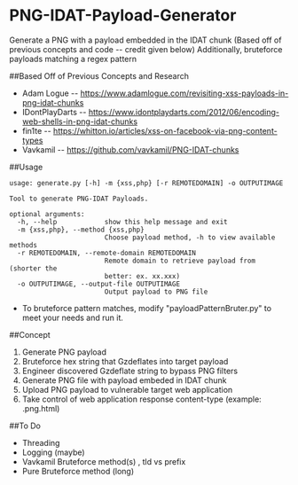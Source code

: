 # PNG-IDAT-Payload-Generator
Generate a PNG with a payload embedded in the IDAT chunk (Based off of previous concepts and code -- credit given below)
Additionally, bruteforce payloads matching a regex pattern

##Based Off of Previous Concepts and Research
* Adam Logue -- https://www.adamlogue.com/revisiting-xss-payloads-in-png-idat-chunks
* IDontPlayDarts -- https://www.idontplaydarts.com/2012/06/encoding-web-shells-in-png-idat-chunks
* fin1te -- https://whitton.io/articles/xss-on-facebook-via-png-content-types
* Vavkamil -- https://github.com/vavkamil/PNG-IDAT-chunks

##Usage
```
usage: generate.py [-h] -m {xss,php} [-r REMOTEDOMAIN] -o OUTPUTIMAGE

Tool to generate PNG-IDAT Payloads.

optional arguments:
  -h, --help            show this help message and exit
  -m {xss,php}, --method {xss,php}
                        Choose payload method, -h to view available methods
  -r REMOTEDOMAIN, --remote-domain REMOTEDOMAIN
                        Remote domain to retrieve payload from (shorter the
                        better: ex. xx.xxx)
  -o OUTPUTIMAGE, --output-file OUTPUTIMAGE
                        Output payload to PNG file
```
* To bruteforce pattern matches, modify "payloadPatternBruter.py" to meet your needs and run it. 

##Concept
1. Generate PNG payload
 1. Bruteforce hex string that Gzdeflates into target payload
 2. Engineer discovered Gzdeflate string to bypass PNG filters
 3. Generate PNG file with payload embeded in IDAT chunk
2. Upload PNG payload to vulnerable target web application
3. Take control of web application response content-type (example: .png.html)

##To Do
* Threading
* Logging (maybe)
* Vavkamil Bruteforce method(s) , tld vs prefix
* Pure Bruteforce method (long)
